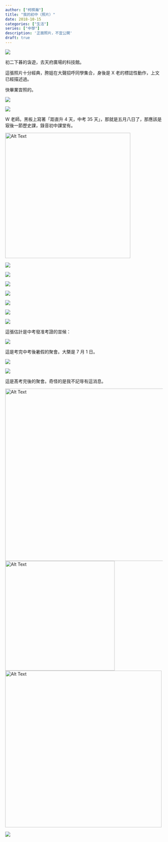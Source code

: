 ```yaml
---
author: ["柯棋瀚"]
title: "我的初中（照片）"
date: 2018-10-15
categories: ["生活"]
series: ["中學"]
description: '正面照片，不宜公開'
draft: true
---
```


![](https://pic.imgdb.cn/pic/5be2fc549dc6d6b928f1a354)



初二下㫷的旾遊，去天府廣場的科技館。





這張照片十分經典，胯姐在大聲招呼同學集合，身後是 X 老的標誌性動作，上文已經描述過。



快畢業旹照的。



![](https://pic.imgdb.cn/pic/5be2fc8e9dc6d6b928f1a35a)



![](https://pic.imgdb.cn/pic/5be2fc989dc6d6b928f1a35b)



W 老師。黑板上寫著「距直升 4 天，中考 35 天」，那就是五月八日了，那應該是㝡後一節歷史課，錄音<v>初中課堂</v>有。



<img src="https://pic.imgdb.cn/pic/5be2fca29dc6d6b928f1a35c" width="400" alt="Alt Text" />



![ ](https://pic.imgdb.cn/pic/5be2fcb59dc6d6b928f1a35e)



![](https://pic.imgdb.cn/pic/5be2fcc19dc6d6b928f1a35f)



![](https://pic.imgdb.cn/pic/5be2fcc99dc6d6b928f1a360)



![](https://pic.imgdb.cn/pic/5be2fcd19dc6d6b928f1a361)



![](https://pic.imgdb.cn/pic/5be2fcda9dc6d6b928f1a362)



![](https://pic.imgdb.cn/pic/5be2fce29dc6d6b928f1a363)



![](https://pic.imgdb.cn/pic/5be2fce99dc6d6b928f1a364)



這張估計是中考發准考證的旹候：



![](https://pic.imgdb.cn/pic/5be2fcf19dc6d6b928f1a365)



這是考完中考後暑假的聚會。大槩是 7 月 1 日。



![](https://pic.imgdb.cn/pic/5be2fcfa9dc6d6b928f1a366)



![](https://pic.imgdb.cn/pic/5be2fd019dc6d6b928f1a367)



這是髙考完後的聚會。奇怪的是我不記㝵有這消息。



<img src="https://pic.imgdb.cn/pic/5be2fd0c9dc6d6b928f1a368" width="550" alt="Alt Text" />



<img src="https://pic.imgdb.cn/pic/5be2fd179dc6d6b928f1a369" width="350" alt="Alt Text" />



<img src="https://pic.imgdb.cn/pic/5be2fd1f9dc6d6b928f1a36a" width="500" alt="Alt Text" />



![](https://pic.imgdb.cn/pic/5be2fd269dc6d6b928f1a36b)